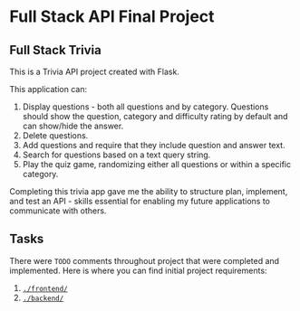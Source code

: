 # Full Stack API Final Project

## Full Stack Trivia

This is a Trivia API project created with Flask.

This application can:

1) Display questions - both all questions and by category. Questions should show the question, category and difficulty rating by default and can show/hide the answer. 
2) Delete questions.
3) Add questions and require that they include question and answer text.
4) Search for questions based on a text query string.
5) Play the quiz game, randomizing either all questions or within a specific category. 

Completing this trivia app gave me the ability to structure plan, implement, and test an API - skills essential for enabling my future applications to communicate with others. 

## Tasks

There were `TODO` comments throughout project that were completed and implemented. Here is where you can find initial project requirements:

1. [`./frontend/`](./frontend/README.md)
2. [`./backend/`](./backend/README.md)

